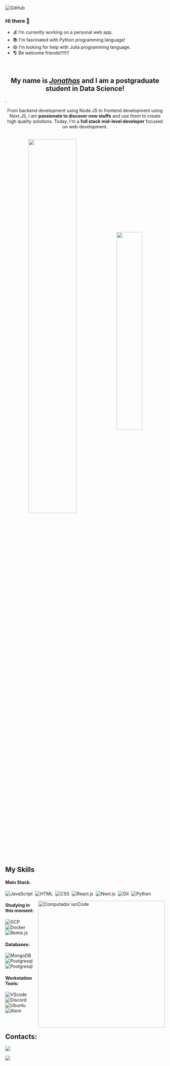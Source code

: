 ![GitHub](https://img.shields.io/github/license/jonathashenrique7/jonathashenrique7) 

### Hi there 👋 #### 

-  💰 I’m currently working on a personal web app.
-  📚 I'm fascinated with Python programming language!
-  😄 I’m looking for help with Julia programming language.  
-  🌎 Be welcome friends!!!!!!!

<br />

<div>
  <h2 align="center">My name is <a href="https://www.linkedin.com/in/jonathas-henrique-pocidonio-04ba2127b/"><i>Jonathas</i></a> and I am a postgraduate student in Data Science!</h2>.
</div>

<p align="center">From backend development using Node.JS to frontend development using Next.JS, I am <strong>passionate to discover new stuffs</strong> and use them to create high quality solutions. Today, I'm a <strong>full stack mid-level developer</strong> focused on web development.</p>&nbsp;

<div  align="center" style="margin-bottom:100px">
<img width=55% align="center"  src="https://github-readme-streak-stats.herokuapp.com?user=jonathashenrique7&theme=radical&mode=weekly" />
<img width=40% align="center" src="https://github-readme-stats-git-main-rafaelalexandrino.vercel.app/api/top-langs/?username=jonathashenrique7&show_icons=true&theme=radical&layout=compact" />
 </div>
 
 &nbsp;
 &nbsp;

## My Skills

#### Main Stack:

![JavaScript](https://img.shields.io/badge/JavaScript-F7DF1E?style=for-the-badge&logo=javascript&logoColor=black)&nbsp;
![HTML](https://img.shields.io/badge/HTML5-E34F26?style=for-the-badge&logo=html5&logoColor=white)&nbsp;
![CSS](https://img.shields.io/badge/CSS3-1572B6?style=for-the-badge&logo=css3&logoColor=white)&nbsp;
![React.js](https://img.shields.io/badge/React-20232A?style=for-the-badge&logo=react&logoColor=61DAFB)&nbsp;
![Next.js](https://img.shields.io/badge/Next-%340F63?style=for-the-badge&logo=nextjs&logoColor=white)&nbsp;
![Git](https://img.shields.io/badge/GIT-E44C30?style=for-the-badge&logo=git&logoColor=white)&nbsp;
![Python](https://img.shields.io/badge/Python-14354C?style=for-the-badge&logo=python&logoColor=white)&nbsp;

<img src="https://raw.githubusercontent.com/MicaelliMedeiros/micaellimedeiros/master/image/computer-illustration.png" min-width="400px" max-width="400px" width="400px" align="right" alt="Computador iuriCode">

#### Studying in this moment:

![GCP](https://img.shields.io/badge/Google_Cloud-%340F63?style=for-the-badge&logo=google-cloud&logoColor=white)&nbsp;
![Docker](https://img.shields.io/badge/Docker-4285F4?style=for-the-badge&logo=docker&logoColor=white)&nbsp;
![Remix.js](https://img.shields.io/badge/Remix-%23333?style=for-the-badge&logo=remix&logoColor=white)&nbsp;

#### Databases:

![MongoDB](https://img.shields.io/badge/MongoDB-4EA94B?style=for-the-badge&logo=mongodb&logoColor=white)&nbsp;
![Postgresql](https://img.shields.io/badge/SQLServer-20232A?style=for-the-badge&logo=sqlserver&logoColor=white)&nbsp;
![Postgresql](https://img.shields.io/badge/PostgreSQL-1572B6?style=for-the-badge&logo=postgresql&logoColor=white)&nbsp;

#### Workstation Tools:

![VScode](https://img.shields.io/badge/vscode-4285F4?style=for-the-badge&logo=vscode&logoColor=white)&nbsp;
![Discord](https://img.shields.io/badge/Discord-000000?style=for-the-badge&logo=discord&logoColor=white)&nbsp;
![Ubuntu](https://img.shields.io/badge/Ubuntu-E95420?style=for-the-badge&logo=ubuntu&logoColor=white)&nbsp;
![Atom](https://img.shields.io/badge/Atom-%340F63?style=for-the-badge&logo=atom&logoColor=white)&nbsp;

&nbsp;
&nbsp;

## Contacts:

<a href="https://www.linkedin.com/in/jonathas-henrique-pocidonio-04ba2127b/" target="_blank">
  <img src="https://img.shields.io/badge/-Linkedin-%340F63?style=for-the-badge&logo=instagram&logoColor=white" target="_blank">
</a>
  
<a href = "mailto:grinncode@gmail.com"> <img src="https://img.shields.io/badge/-Gmail-%23333?style=for-the-badge&logo=gmail&logoColor=white" target="_blank"></a>
